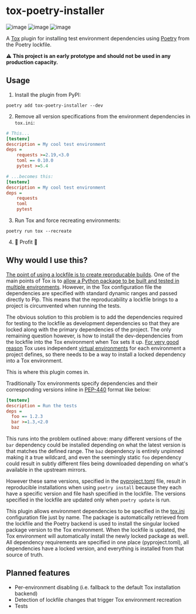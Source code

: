# tox-poetry-installer

![image](https://img.shields.io/pypi/l/tox-poetry-installer)
![image](https://img.shields.io/pypi/v/tox-poetry-installer)
![image](https://img.shields.io/pypi/pyversions/tox-poetry-installer)

A [Tox](https://tox.readthedocs.io/en/latest/) plugin for installing test environment
dependencies using [Poetry](https://python-poetry.org/) from the Poetry lockfile.

⚠️ **This project is an early prototype and should not be used in any production capacity.**

## Usage

1. Install the plugin from PyPI:

```
poetry add tox-poetry-installer --dev
```

2. Remove all version specifications from the environment dependencies in `tox.ini`:

```ini
# This...
[testenv]
description = My cool test environment
deps =
    requests >=2.19,<3.0
    toml == 0.10.0
    pytest >=5.4

# ...becomes this:
[testenv]
description = My cool test environment
deps =
    requests
    toml
    pytest
```

3. Run Tox and force recreating environments:

```
poetry run tox --recreate
```

4. 💸 Profit 💸

## Why would I use this?

[The point of using a lockfile is to create reproducable builds](https://docs.gradle.org/current/userguide/dependency_locking.html). One of the main points of Tox is to [allow a Python
package to be built and tested in multiple environments](https://tox.readthedocs.io/en/latest/#what-is-tox). However, in the Tox configuration file the dependencies are specified with
standard dynamic ranges and passed directly to Pip. This means that the reproducability
a lockfile brings to a project is circumvented when running the tests.

The obvious solution to this problem is to add the dependencies required for testing to the
lockfile as development dependencies so that they are locked along with the primary dependencies
of the project. The only remaining question however, is how to install the dev-dependencies from
the lockfile into the Tox environment when Tox sets it up. [For very good reason](https://dev.to/elabftw/stop-using-sudo-pip-install-52mn) Tox uses independent
[virtual environments](https://docs.python.org/3/tutorial/venv.html) for each environment a
project defines, so there needs to be a way to install a locked dependency into a Tox
environment.

This is where this plugin comes in.

Traditionally Tox environments specify dependencies and their corresponding versions inline in
[PEP-440](https://www.python.org/dev/peps/pep-0440/) format like below:

```ini
[testenv]
description = Run the tests
deps =
  foo == 1.2.3
  bar >=1.3,<2.0
  baz
```

This runs into the problem outlined above: many different versions of the `bar` dependency
could be installed depending on what the latest version is that matches the defined range. The
`baz` dependency is entirely unpinned making it a true wildcard, and even the seemingly static
`foo` dependency could result in subtly different files being downloaded depending on what's
available in the upstream mirrors.

However these same versions, specified in the [pyproject.toml](https://snarky.ca/what-the-heck-is-pyproject-toml/) file, result in reproducible
installations when using `poetry install` because they each have a specific version and file
hash specified in the lockfile. The versions specified in the lockfile are updated only when
`poetry update` is run.

This plugin allows environment dependencies to be specified in the [tox.ini](https://tox.readthedocs.io/en/latest/config.html) configuration file
just by name. The package is automatically retrieved from the lockfile and the Poetry backend
is used to install the singular locked package version to the Tox environment. When the
lockfile is updated, the Tox environment will automatically install the newly locked package
as well. All dependency requirements are specified in one place (pyproject.toml), all
dependencies have a locked version, and everything is installed from that source of truth.


## Planned features

* Per-environment disabling (i.e. fallback to the default Tox installation backend)
* Detection of lockfile changes that trigger Tox environment recreation
* Tests
